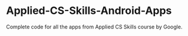 # Applied-CS-Skills-Android-Apps
Complete code for all the apps from Applied CS Skills course by Google.
